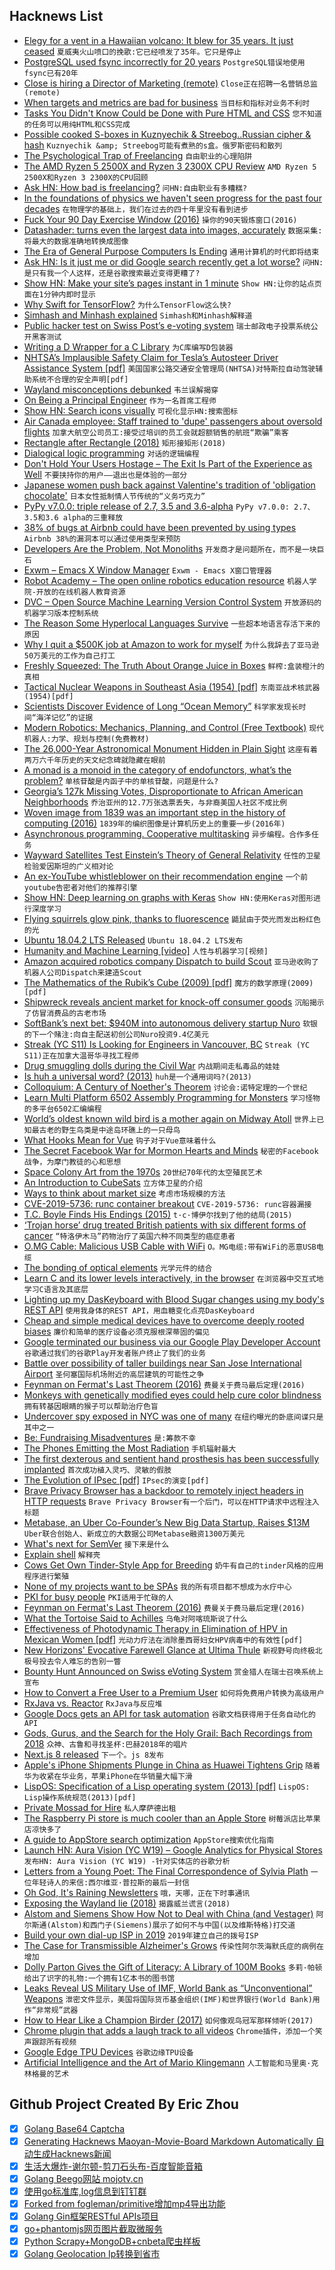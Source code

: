 ## Hacknews List


- [Elegy for a vent in a Hawaiian volcano: It blew for 35 years. It just ceased](https://www.washingtonpost.com/outlook/a-prolific-vent-in-a-hawaii-volcano-blew-for-35-years-it-has-just-stopped/2019/02/08/d4e7e6be-2aec-11e9-b011-d8500644dc98_story.html)  `夏威夷火山喷口的挽歌:它已经喷发了35年。它只是停止`
- [PostgreSQL used fsync incorrectly for 20 years](https://fosdem.org/2019/schedule/event/postgresql_fsync/)  `PostgreSQL错误地使用fsync已有20年`
- [Close is hiring a Director of Marketing (remote)](https://jobs.lever.co/close.io/26a9072c-4ede-42b5-b2a6-43ac6742ccde?lever-origin=applied&amp;lever-source%5B%5D=HN)  `Close正在招聘一名营销总监(remote)`
- [When targets and metrics are bad for business](https://thehustle.co/Goodharts-Law)  `当目标和指标对业务不利时`
- [Tasks You Didn&#39;t Know Could be Done with Pure HTML and CSS](https://www.256kilobytes.com/content/show/4399/get-these-dependencies-off-my-lawn-5-tasks-you-didnt-know-could-be-done-with-pure-html-and-css)  `您不知道的任务可以用纯HTML和CSS完成`
- [Possible cooked S-boxes in Kuznyechik &amp; Streebog..Russian cipher &amp; hash](https://mailarchive.ietf.org/arch/msg/cfrg/4PmssKzCBsxTmLCieDgqD7Nynwg)  `Kuznyechik &amp; Streebog可能有煮熟的s盒。俄罗斯密码和散列`
- [The Psychological Trap of Freelancing](https://www.thecut.com/2019/02/why-freelancing-creates-anxiety-about-money.html)  `自由职业的心理陷阱`
- [The AMD Ryzen 5 2500X and Ryzen 3 2300X CPU Review](https://www.anandtech.com/show/13945/the-amd-ryzen-5-2500x-and-ryzen-3-2300x-cpu-review)  `AMD Ryzen 5 2500X和Ryzen 3 2300X的CPU回顾`
- [Ask HN: How bad is freelancing?](item?id=19133864)  `问HN:自由职业有多糟糕?`
- [In the foundations of physics we haven&#39;t seen progress for the past four decades](http://backreaction.blogspot.com/2019/02/maybe-im-crazy.html)  `在物理学的基础上，我们在过去的四十年里没有看到进步`
- [Fuck Your 90 Day Exercise Window (2016)](https://zachholman.com/posts/fuck-your-90-day-exercise-window/)  `操你的90天锻炼窗口(2016)`
- [Datashader: turns even the largest data into images, accurately](http://datashader.org/)  `数据采集:将最大的数据准确地转换成图像`
- [The Era of General Purpose Computers Is Ending](https://www.nextplatform.com/2019/02/05/the-era-of-general-purpose-computers-is-ending/)  `通用计算机的时代即将结束`
- [Ask HN: Is it just me or did Google search recently get a lot worse?](item?id=19132927)  `问HN:是只有我一个人这样，还是谷歌搜索最近变得更糟了?`
- [Show HN: Make your site’s pages instant in 1 minute](https://instant.page/)  `Show HN:让你的站点页面在1分钟内即时显示`
- [Why Swift for TensorFlow?](https://github.com/tensorflow/swift/blob/master/docs/WhySwiftForTensorFlow.md)  `为什么TensorFlow这么快?`
- [Simhash and Minhash explained](https://mesuvash.github.io/blog/2019/Hashing-for-similarity/)  `Simhash和Minhash解释道`
- [Public hacker test on Swiss Post’s e-voting system](https://www.evoting-blog.ch/en/pages/2019/public-hacker-test-on-swiss-post-s-e-voting-system)  `瑞士邮政电子投票系统公开黑客测试`
- [Writing a D Wrapper for a C Library](https://dlang.org/blog/2019/02/10/writing-a-d-wrapper-for-a-c-library/)  `为C库编写D包装器`
- [NHTSA’s Implausible Safety Claim for Tesla’s Autosteer Driver Assistance System [pdf]](http://www.safetyresearch.net/Library/NHTSA_Autosteer_Safety_Claim.pdf)  `美国国家公路交通安全管理局(NHTSA)对特斯拉自动驾驶辅助系统不合理的安全声明[pdf]`
- [Wayland misconceptions debunked](https://drewdevault.com/2019/02/10/Wayland-misconceptions-debunked.html)  `韦兰误解揭穿`
- [On Being a Principal Engineer](https://blog.dbsmasher.com/2019/01/28/on-being-a-principal-engineer.html)  `作为一名首席工程师`
- [Show HN: Search icons visually](http://compute.vision/nouns/index.html)  `可视化显示HN:搜索图标`
- [Air Canada employee: Staff trained to &#39;dupe&#39; passengers about oversold flights](https://www.cbc.ca/news/business/air-canada-agents-reveal-oversell-practices-1.5008217)  `加拿大航空公司员工:接受过培训的员工会就超额销售的航班“欺骗”乘客`
- [Rectangle after Rectangle (2018)](http://www.cabinetmagazine.org/issues/65/powell.php)  `矩形接矩形(2018)`
- [Dialogical logic programming](http://boxbase.org/entries/2019/feb/11/dialogical-logic-programming/)  `对话的逻辑编程`
- [Don&#39;t Hold Your Users Hostage – The Exit Is Part of the Experience as Well](https://chagency.co.uk/blog/increasing-user-retention/dont-take-your-customers-hostages-facilitate-their-exit/)  `不要挟持你的用户——退出也是体验的一部分`
- [Japanese women push back against Valentine&#39;s tradition of &#39;obligation chocolate&#39;](https://www.theguardian.com/world/2019/feb/11/japanese-women-push-back-against-valentines-tradition-of-obligation-chocolate)  `日本女性抵制情人节传统的“义务巧克力”`
- [PyPy v7.0.0: triple release of 2.7, 3.5 and 3.6-alpha](https://morepypy.blogspot.com/2019/02/pypy-v700-triple-release-of-27-35-and.html)  `PyPy v7.0.0: 2.7、3.5和3.6 alpha的三重释放`
- [38% of bugs at Airbnb could have been prevented by using types](https://www.reddit.com/r/typescript/comments/aofcik/38_of_bugs_at_airbnb_could_have_been_prevented_by/)  `Airbnb 38%的漏洞本可以通过使用类型来预防`
- [Developers Are the Problem, Not Monoliths](https://codeboje.de/developers-problem-not-monoliths/)  `开发商才是问题所在，而不是一块巨石`
- [Exwm – Emacs X Window Manager](https://github.com/ch11ng/exwm)  `Exwm - Emacs X窗口管理器`
- [Robot Academy – The open online robotics education resource](https://robotacademy.net.au)  `机器人学院-开放的在线机器人教育资源`
- [DVC – Open Source Machine Learning Version Control System](https://dvc.org/)  `开放源码的机器学习版本控制系统`
- [The Reason Some Hyperlocal Languages Survive](https://www.theatlantic.com/science/archive/2019/02/why-some-tiny-hyperlocal-languages-survive/582367/)  `一些超本地语言存活下来的原因`
- [Why I quit a $500K job at Amazon to work for myself](https://danielvassallo.com/only-intrinsic-motivation-lasts/)  `为什么我辞去了亚马逊50万美元的工作为自己打工`
- [Freshly Squeezed: The Truth About Orange Juice in Boxes](http://civileats.com/2009/05/06/freshly-squeezed-the-truth-about-orange-juice-in-boxes/)  `鲜榨:盒装橙汁的真相`
- [Tactical Nuclear Weapons in Southeast Asia (1954) [pdf]](http://nautilus.org/wp-content/uploads/2012/09/tactical_nukes_vietnam.pdf)  `东南亚战术核武器(1954)[pdf]`
- [Scientists Discover Evidence of Long “Ocean Memory”](https://eos.org/articles/scientists-discover-evidence-of-long-ocean-memory)  `科学家发现长时间“海洋记忆”的证据`
- [Modern Robotics: Mechanics, Planning, and Control (Free Textbook)](http://hades.mech.northwestern.edu/index.php/Modern_Robotics)  `现代机器人:力学、规划与控制(免费教材)`
- [The 26,000-Year Astronomical Monument Hidden in Plain Sight](http://blog.longnow.org/02019/01/29/the-26000-year-astronomical-monument-hidden-in-plain-sight/)  `这座有着两万六千年历史的天文纪念碑就隐藏在眼前`
- [A monad is a monoid in the category of endofunctors, what’s the problem?](https://www.reddit.com/r/math/comments/ap25mr/a_monad_is_a_monoid_in_the_category_of/)  `单核苷酸是内函子中的单核苷酸，问题是什么?`
- [Georgia’s 127k Missing Votes, Disproportionate to African American Neighborhoods](https://coaltionforgoodgovernance.sharefile.com/share/view/sa100c250cf8408e8?skipNativeCheck=true)  `乔治亚州的12.7万张选票丢失，与非裔美国人社区不成比例`
- [Woven image from 1839 was an important step in the history of computing (2016)](http://www.historyofinformation.com/detail.php?entryid=2245)  `1839年的编织图像是计算机历史上的重要一步(2016年)`
- [Asynchronous programming. Cooperative multitasking](https://luminousmen.com/post/asynchronous-programming-cooperative-multitasking)  `异步编程。合作多任务`
- [Wayward Satellites Test Einstein’s Theory of General Relativity](https://www.scientificamerican.com/article/wayward-satellites-test-einsteins-theory-of-general-relativity/)  `任性的卫星检验爱因斯坦的广义相对论`
- [An ex-YouTube whistleblower on their recommendation engine](https://threader.app/thread/1094359564559044610)  `一个前youtube告密者对他们的推荐引擎`
- [Show HN: Deep learning on graphs with Keras](https://github.com/danielegrattarola/spektral)  `Show HN:使用Keras对图形进行深度学习`
- [Flying squirrels glow pink, thanks to fluorescence](https://www.nationalgeographic.com/animals/2019/01/flying-squirrels-fluorescent-secretly-glow-pink/)  `鼯鼠由于荧光而发出粉红色的光`
- [Ubuntu 18.04.2 LTS Released](https://wiki.ubuntu.com/BionicBeaver/ReleaseNotes/ChangeSummary/18.04.2)  `Ubuntu 18.04.2 LTS发布`
- [Humanity and Machine Learning [video]](https://a16z.com/2019/02/08/better-together-humanity-machine-learning-chen-summit/)  `人性与机器学习[视频]`
- [Amazon acquired robotics company Dispatch to build Scout](https://techcrunch.com/2019/02/07/meet-the-tiny-startup-that-helped-build-amazons-scout-robot/)  `亚马逊收购了机器人公司Dispatch来建造Scout`
- [The Mathematics of the Rubik’s Cube (2009) [pdf]](https://web.mit.edu/sp.268/www/rubik.pdf)  `魔方的数学原理(2009)[pdf]`
- [Shipwreck reveals ancient market for knock-off consumer goods](https://arstechnica.com/science/2019/02/shipwreck-reveals-ancient-market-for-knock-off-consumer-goods/)  `沉船揭示了仿冒消费品的古老市场`
- [SoftBank’s next bet: $940M into autonomous delivery startup Nuro](https://techcrunch.com/2019/02/11/softbanks-next-bet-940m-into-autonomous-delivery-startup-nuro/)  `软银的下一个赌注:向自主配送初创公司Nuro投资9.4亿美元`
- [Streak (YC S11) Is Looking for Engineers in Vancouver, BC](https://www.streak.com/offices/vancouver)  `Streak (YC S11)正在加拿大温哥华寻找工程师`
- [Drug smuggling dolls during the Civil War](http://artdaily.com/index.asp?int_sec=2&amp;int_new=42135#.XGAVZ89KgqI)  `内战期间走私毒品的娃娃`
- [Is huh a universal word? (2013)](http://huh.ideophone.org/)  `huh是一个通用词吗?(2013)`
- [Colloquium: A Century of Noether&#39;s Theorem](https://arxiv.org/abs/1902.01989)  `讨论会:诺特定理的一个世纪`
- [Learn Multi Platform 6502 Assembly Programming for Monsters](http://www.chibiakumas.com/6502/)  `学习怪物的多平台6502汇编编程`
- [World’s oldest known wild bird is a mother again on Midway Atoll](https://www.staradvertiser.com/2019/02/11/hawaii-news/worlds-oldest-known-wild-bird-is-a-mother-again-on-midway-atoll-2/)  `世界上已知最古老的野生鸟类是中途岛环礁上的一只母鸟`
- [What Hooks Mean for Vue](https://css-tricks.com/what-hooks-mean-for-vue/)  `钩子对于Vue意味着什么`
- [The Secret Facebook War for Mormon Hearts and Minds](https://www.thedailybeast.com/inside-the-secret-facebook-war-for-mormon-hearts-and-minds?via=twitter_page)  `秘密的Facebook战争，为摩门教徒的心和思想`
- [Space Colony Art from the 1970s](https://publicdomainreview.org/collections/space-colony-art-from-the-1970s/)  `20世纪70年代的太空殖民艺术`
- [An Introduction to CubeSats](https://gereshes.com/2019/01/28/an-introduction-to-cubesats/)  `立方体卫星的介绍`
- [Ways to think about market size](https://www.ben-evans.com/benedictevans/2015/2/28/market-size)  `考虑市场规模的方法`
- [CVE-2019-5736: runc container breakout](https://seclists.org/oss-sec/2019/q1/119)  `CVE-2019-5736: runc容器漏接`
- [T.C. Boyle Finds His Endings (2015)](https://www.theatlantic.com/entertainment/archive/2015/04/tc-boyle-by-heart/389895/)  `t·c·博伊尔找到了他的结局(2015)`
- [‘Trojan horse’ drug treated British patients with six different forms of cancer](https://www.thelondoneconomic.com/lifestyle/revolutionary-trojan-horse-drug-has-successfully-treated-british-patients-with-six-different-forms-of-cancer/07/02/)  `“特洛伊木马”药物治疗了英国六种不同类型的癌症患者`
- [O.MG Cable: Malicious USB Cable with WiFi](http://mg.lol/blog/omg-cable/)  `O。MG电缆:带有WiFi的恶意USB电缆`
- [The bonding of optical elements](https://www.optical-cement.com/cements/manual/manual.html)  `光学元件的结合`
- [Learn C and its lower levels interactively, in the browser](item?id=19126544)  `在浏览器中交互式地学习C语言及其底层`
- [Lighting up my DasKeyboard with Blood Sugar changes using my body&#39;s REST API](https://www.hanselman.com/blog/LightingUpMyDasKeyboardWithBloodSugarChangesUsingMyBodysRESTAPI.aspx)  `使用我身体的REST API，用血糖变化点亮DasKeyboard`
- [Cheap and simple medical devices have to overcome deeply rooted biases](https://www.newyorker.com/science/elements/reverse-innovation-could-save-lives-why-isnt-western-medicine-embracing-it)  `廉价和简单的医疗设备必须克服根深蒂固的偏见`
- [Google terminated our business via our Google Play Developer Account](https://blog.usejournal.com/google-wrongly-terminated-our-new-business-via-our-google-play-developer-account-5f5b7b742542?gi=78a7126ab7f8)  `谷歌通过我们的谷歌Play开发者账户终止了我们的业务`
- [Battle over possibility of taller buildings near San Jose International Airport](https://www.mercurynews.com/2019/02/09/battle-brewing-over-possibility-of-taller-buildings-near-san-jose-international-airport/)  `圣何塞国际机场附近的高层建筑的可能性之争`
- [Feynman on Fermat&#39;s Last Theorem (2016)](http://www.lbatalha.com/blog/feynman-on-fermats-last-theorem?ref=email-newsletter)  `费曼关于费马最后定理(2016)`
- [Monkeys with genetically modified eyes could help cure color blindness](https://www.wired.com/story/monkeys-with-superpower-eyes-could-help-cure-color-blindness/)  `拥有转基因眼睛的猴子可以帮助治疗色盲`
- [Undercover spy exposed in NYC was one of many](https://apnews.com/a1d1af4256c04cc5a36347667e966a14)  `在纽约曝光的卧底间谍只是其中之一`
- [Be: Fundraising Misadventures](https://mondaynote.com/50-years-in-tech-part-16-be-fundraising-misadventures-23c566b82085)  `是:筹款不幸`
- [The Phones Emitting the Most Radiation](https://www.statista.com/chart/12797/the-phones-emitting-the-most-radiation/)  `手机辐射最大`
- [The first dexterous and sentient hand prosthesis has been successfully implanted](http://www.detop-project.eu/news/the-first-dexterous-and-sentient-hand-prosthesis-has-been-successfully-implanted/)  `首次成功植入灵巧、灵敏的假肢`
- [The Evolution of IPsec [pdf]](https://www.cs.columbia.edu/~smb/talks/why-ipsec.pdf)  `IPsec的演变[pdf]`
- [Brave Privacy Browser has a backdoor to remotely inject headers in HTTP requests](https://laptop-updates.brave.com/promo/custom-headers)  `Brave Privacy Browser有一个后门，可以在HTTP请求中远程注入标题`
- [Metabase, an Uber Co-Founder’s New Big Data Startup, Raises $13M](https://news.crunchbase.com/news/metabase-an-uber-co-founders-new-big-data-startup-raises-13m/30/)  `Uber联合创始人、新成立的大数据公司Metabase融资1300万美元`
- [What&#39;s next for SemVer](https://words.steveklabnik.com/what-s-next-for-semver)  `接下来是什么`
- [Explain shell](https://explainshell.com/)  `解释壳`
- [Cows Get Own Tinder-Style App for Breeding](https://www.bloomberg.com/news/articles/2019-02-10/cows-get-tinder-app-as-u-k-breeders-seek-moo-love-for-herds)  `奶牛有自己的tinder风格的应用程序进行繁殖`
- [None of my projects want to be SPAs](https://whatisjasongoldstein.com/writing/help-none-of-my-projects-want-to-be-spas)  `我的所有项目都不想成为水疗中心`
- [PKI for busy people](https://rehn.me/posts/pki-for-busy-people.html)  `PKI适用于忙碌的人`
- [Feynman on Fermat&#39;s Last Theorem (2016)](http://www.lbatalha.com/blog/feynman-on-fermats-last-theorem)  `费曼关于费马最后定理(2016)`
- [What the Tortoise Said to Achilles](https://www.math.dartmouth.edu/~matc/Readers/HowManyAngels/Achilles.html)  `乌龟对阿喀琉斯说了什么`
- [Effectiveness of Photodynamic Therapy in Elimination of HPV in Mexican Women [pdf]](https://twin.sci-hub.tw/6319/73863883d6bd8895505fcc8581dfc0e0/maldonadoalvarado2017.pdf)  `光动力疗法在消除墨西哥妇女HPV病毒中的有效性[pdf]`
- [New Horizons&#39; Evocative Farewell Glance at Ultima Thule](https://phys.org/news/2019-02-horizons-evocative-farewell-glance-ultima.html)  `新视野号向终极北极号投去令人难忘的告别一瞥`
- [Bounty Hunt Announced on Swiss eVoting System](https://onlinevote-pit.ch/details/)  `赏金猎人在瑞士召唤系统上宣布`
- [How to Convert a Free User to a Premium User](https://chagency.co.uk/blog/increasing-user-retention/how-to-convert-a-free-user-to-a-premium-user/)  `如何将免费用户转换为高级用户`
- [RxJava vs. Reactor](https://www.nurkiewicz.com/2019/02/rxjava-vs-reactor.html)  `RxJava与反应堆`
- [Google Docs gets an API for task automation](https://techcrunch.com/2019/02/11/google-docs-gets-an-api-for-task-automation/)  `谷歌文档获得用于任务自动化的API`
- [Gods, Gurus, and the Search for the Holy Grail: Bach Recordings from 2018](https://hudsonreview.com/2019/02/gods-gurus-and-the-search-for-the-holy-grail-bach-recordings-from-2018/)  `众神、古鲁和寻找圣杯:巴赫2018年的唱片`
- [Next.js 8 released](https://nextjs.org/blog/next-8)  `下一个。js 8发布`
- [Apple&#39;s iPhone Shipments Plunge in China as Huawei Tightens Grip](https://www.bloomberg.com/news/articles/2019-02-11/apple-s-iphone-shipments-plunge-in-china-as-huawei-tightens-grip)  `随着华为收紧在华业务，苹果iPhone在华销量大幅下滑`
- [LispOS: Specification of a Lisp operating system (2013) [pdf]](http://metamodular.com/lispos.pdf)  `LispOS: Lisp操作系统规范(2013)[pdf]`
- [Private Mossad for Hire](https://www.newyorker.com/magazine/2019/02/18/private-mossad-for-hire)  `私人摩萨德出租`
- [The Raspberry Pi store is much cooler than an Apple Store](https://techcrunch.com/2019/02/07/the-raspberry-pi-store-is-much-cooler-than-an-apple-store/)  `树莓派店比苹果店凉快多了`
- [A guide to AppStore search optimization](http://blog.rootshell.ir/2019/02/the-perfect-guide-to-appstore-search-optimization-aso/)  `AppStore搜索优化指南`
- [Launch HN: Aura Vision (YC W19) – Google Analytics for Physical Stores](item?id=19136734)  `发布HN: Aura Vision (YC W19) -针对实体店的谷歌分析`
- [Letters from a Young Poet: The Final Correspondence of Sylvia Plath](https://www.bookforum.com/inprint/025_05/20624)  `一位年轻诗人的来信:西尔维亚·普拉斯的最后一封信`
- [Oh God, It&#39;s Raining Newsletters](http://craigmod.com/essays/newsletters/)  `哦，天哪，正在下时事通讯`
- [Exposing the Wayland lie (2018)](https://catfox.life/2018/07/31/exposing-the-wayland-lie/)  `揭露威兰谎言(2018)`
- [Alstom and Siemens Show How Not to Deal with China (and Vestager)](https://www.bloomberg.com/opinion/articles/2019-02-06/alstom-and-siemens-show-how-not-to-deal-with-china-and-vestager)  `阿尔斯通(Alstom)和西门子(Siemens)展示了如何不与中国(以及维斯特格)打交道`
- [Build your own dial-up ISP in 2019](https://dogemicrosystems.ca/wiki/Build_you_own_dial_up_ISP_in_2019)  `2019年建立自己的拨号ISP`
- [The Case for Transmissible Alzheimer&#39;s Grows](https://blogs.scientificamerican.com/artful-amoeba/the-case-for-transmissible-alzheimers-grows/)  `传染性阿尔茨海默氏症的病例在增加`
- [Dolly Parton Gives the Gift of Literacy: A Library of 100M Books](https://www.npr.org/sections/ed/2018/03/01/589912466/dolly-parton-gives-the-gift-of-literacy-a-library-of-100-million-books)  `多莉·帕顿给出了识字的礼物:一个拥有1亿本书的图书馆`
- [Leaks Reveal US Military Use of IMF, World Bank as “Unconventional” Weapons](https://www.mintpressnews.com/leaked-wikileaks-doc-reveals-how-us-military-uses-of-imf-world-bank-as-unconventional-weapons/254708/)  `泄密文件显示，美国将国际货币基金组织(IMF)和世界银行(World Bank)用作“非常规”武器`
- [How to Hear Like a Champion Birder (2017)](http://nautil.us/issue/50/emergence/how-to-hear-like-a-champion-birder)  `如何像观鸟冠军那样倾听(2017)`
- [Chrome plugin that adds a laugh track to all videos](https://labs.earthpeople.se/2019/02/make-all-videos-fun-to-watch/)  `Chrome插件，添加一个笑声跟踪所有视频`
- [Google Edge TPU Devices](https://aiyprojects.withgoogle.com/edge-tpu)  `谷歌边缘TPU设备`
- [Artificial Intelligence and the Art of Mario Klingemann](https://www.sothebys.com/en/articles/artificial-intelligence-and-the-art-of-mario-klingemann)  `人工智能和马里奥·克林格曼的艺术`

## Github Project Created By Eric Zhou

- [x] [Golang Base64 Captcha](https://github.com/mojocn/base64Captcha)
- [x] [Generating Hacknews Maoyan-Movie-Board Markdown Automatically 自动生成Hacknews新闻](https://github.com/dejavuzhou/md-genie)
- [x] [生活大爆炸-谢尔顿-剪刀石头布-百度智能音箱](https://github.com/mojocn/dueros-bang-game)
- [x] [Golang Beego网站 mojotv.cn](https://github.com/mojocn/www.mojotv.cn)
- [x] [使用go标准库,log信息到钉钉群](https://github.com/mojocn/dooger)
- [x] [Forked from fogleman/primitive增加mp4导出功能](https://github.com/mojocn/primitive)
- [x] [Golang Gin框架RESTful APIs项目](https://github.com/JJJJJJJerk/ezier-golang-web-api-framework)
- [x] [go+phantomjs网页图片截取微服务](https://github.com/mojocn/screen_shot)
- [x] [Python Scrapy+MongoDB+cnbeta爬虫样板](https://github.com/mojocn/scrapy_mongodb_boilerplate_cnbeta)
- [x] [Golang Geolocation Ip转换到省市](https://github.com/mojocn/ip2location)